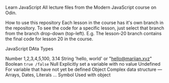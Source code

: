 Learn JavaScript
All lecture files from the Modern JavaScript course on Odin.

How to use this repository
Each lesson in the course has it's own branch in the repository. To see the code for a specific lesson, just select that branch from the branch drop-down (top-left). E.g. The lesson-20 branch contains the final code for lesson 20 in the course.


JavaScript DAta Types

Number      1,2,3,4,5,100, 3.14
String      'hello, world' or "hello@marijan.xyz"
Boolean     `true /false`
Null        Explicitly set a variable with no value
Undefined   For variable that have not yet be defined
Object      Complex data structure — Arrays, Dates, Literals ...
Symbol      Used with object